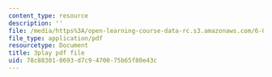 ```yaml
---
content_type: resource
description: ''
file: /media/https%3A/open-learning-course-data-rc.s3.amazonaws.com/6-00sc-introduction-to-computer-science-and-programming-spring-2011/78c883010693d7c9470075b65f80e43c_7BpomdjZ_Os.pdf
file_type: application/pdf
resourcetype: Document
title: 3play pdf file
uid: 78c88301-0693-d7c9-4700-75b65f80e43c
---
```

